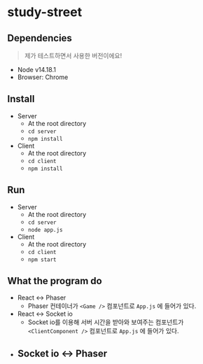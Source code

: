 # study-street

## Dependencies

> 제가 테스트하면서 사용한 버전이에요!

- Node v14.18.1
- Browser: Chrome

## Install

- Server
    - At the root directory
    - `cd server`
    - `npm install`
- Client
    - At the root directory
    - `cd client`
    - `npm install`

## Run

- Server
    - At the root directory
    - `cd server`
    - `node app.js`
- Client
    - At the root directory
    - `cd client`
    - `npm start`

## What the program do

- React ↔ Phaser
    - Phaser 컨테이너가 `<Game />` 컴포넌트로 `App.js` 에 들어가 있다.
- React ↔ Socket io
    - Socket io를 이용해 서버 시간을 받아와 보여주는 컴포넌트가 `<ClientComponent />` 컴포넌트로 `App.js` 에 들어가 있다.
- Socket io ↔ Phaser
    - 